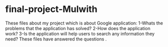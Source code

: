 # final-project-Mulwith
These files about my project which is about Google application:
1-Whats the problems that the application has solved?
2-How does the application work?
3-Is the application will help users to search any information they need?
These files have answered the questions .
